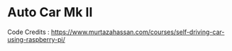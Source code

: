 # Auto Car Mk II

Code Credits : https://www.murtazahassan.com/courses/self-driving-car-using-raspberry-pi/

